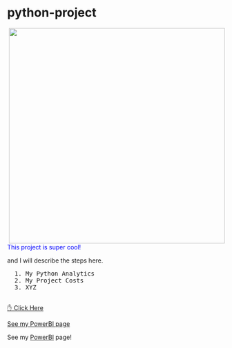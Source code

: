# python-project

<img src ="https://user-images.githubusercontent.com/92557547/149630459-789effd0-030a-4953-87df-94d1062f3852.PNG" width="500" height="auto" align="right" >

<font color="blue"><p style="color:blue">This project is super cool!</p></font>

and I will describe the steps here.

  <pre>
  1. My Python Analytics    
  2. My Project Costs            
  3. XYZ           
  </pre>
 
  
  <a href="https://www.google.com/"> ✋ Click Here</a>
  
  <a href="https://powerbi.microsoft.com/en-us/"> See my PowerBI page</a>
  
  See my <a href="https://powerbi.microsoft.com/en-us/">PowerBI</a> page!


